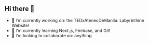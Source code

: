 ## Hi there 👋

- 🔭 I’m currently working on: the TEDxAteneoDeManila: Labyrinthine Website!
- 🌱 I’m currently learning Next.js, Firebase, and Git!
- 👯 I’m looking to collaborate on: anything

